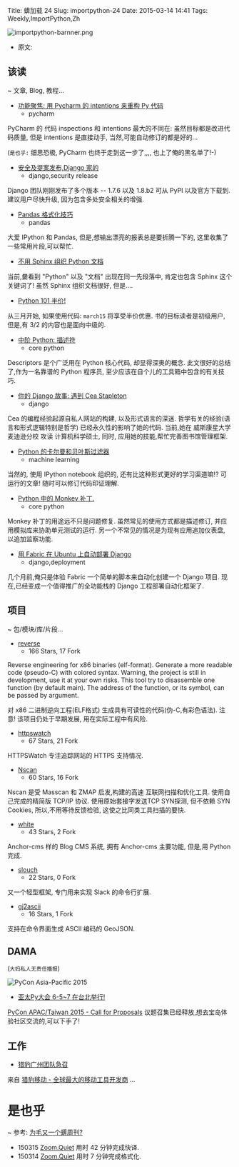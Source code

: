 Title: 蠎加载 24
Slug: importpython-24
Date: 2015-03-14 14:41
Tags: Weekly,ImportPython,Zh 

![importpython-barnner.png](http://zoomq.qiniudn.com/ZQCollection/snap/importpython-barnner.png?imageView2/2/h/210)


- 原文: 

## 该读
~ 文章, Blog, 教程...

- [功能聚焦: 用 Pycharm 的 intentions 来重构 Py 代码](http://feedproxy.google.com/~r/Pycharm/~3/ywC7fki6avU/)
    + pycharm

PyCharm 的 代码 inspections 和 intentions 最大的不同在:
虽然目标都是改进代码质量,
但是 intentions 是直接动手, 
当然,可能自动修订的都是好的...

(`是也乎:`
细思恐极, PyCharm 也终于走到这一步了,,,,
也上了俺的黑名单了!-)

- [安全及提案发布,Django 家的](https://www.djangoproject.com/weblog/2015/mar/09/security-releases/)
    + django,security release

Django 团队刚刚发布了多个版本 
-- 1.7.6 以及 1.8.b2
可从 PyPI 以及官方下载到.
建议用户尽快升级,
因为包含多处安全相关的增强.



- [Pandas 格式化技巧](http://blog.henryhhammond.com/pandas-formatting-snippets/)
    + pandas

大爱 IPython 和 Pandas,
但是,想输出漂亮的报表总是要折腾一下的,
这里收集了一些常用片段,可以帮忙.


- [不用 Sphinx 组织 Python 文档](http://evennia.blogspot.com/2015/03/documenting-python-without-sphinx.html)

当前,嘦看到 "Python" 以及 "文档" 出现在同一先段落中,
肯定也包含 Sphinx 这个关键词了!
虽然 Sphinx 组织文档很好,
但是....

- [Python 101 半价!](http://feedproxy.google.com/~r/TheMouseVsThePython/~3/yU5oyDUsrKs/)

从三月开始,
如果使用代码: `march15` 将享受半价优惠.
书的目标读者是初级用户,
但是,有 3/2 的内容也是面向中级的.

- [中阶 Python: 描述符](http://intermediatepythonista.com/classes-and-objects-ii-descriptors)
    + core python


Descriptors 是个广泛用在 Python 核心代码,
却显得深奥的概念.
此文很好的总结了,作为一名靠谱的 Python 程序员,
至少应该在自个儿的工具箱中包含的有关技巧.

- [你的 Django 故事: 遇到 Cea Stapleton](http://blog.djangogirls.org/post/113170919528/your-django-story-meet-cea-stapleton)
    + django

Cea 的编程经验起源自私人网站的构建,
以及形式语言的深迷.
哲学有关的经验(语言和形式逻辑特别是哲学)
已经永久性的影响了她的代码.
当前,她在 威斯康星大学麦迪逊分校 攻读 计算机科学硕士,
同时, 应用她的技能,帮忙完善图书馆管理框架.



- [Python 的卡尔曼和贝叶斯过滤器](http://nbviewer.ipython.org/github/rlabbe/Kalman-and-Bayesian-Filters-in-Python/blob/master/table_of_contents.ipynb)
    + machine learning

当然的, 使用 IPython notebook 组织的,
还有比这种形式更好的学习渠道嘛!?
可运行的文章!
随时可以修订代码印证理解.

- [Python 中的 Monkey 补丁.](http://blog.dscpl.com.au/2015/03/safely-applying-monkey-patches-in-python.html)
    + core python

Monkey 补丁的用途远不只是问题修复.
虽然常见的使用方式都是描述修订,
并应用模拟库来协助单元测试的运行.
另一个不常见的情况是为现有应用追加仪表盘,
以追加监察功能.

- [用 Fabric 在 Ubuntu 上自动部署 Django](http://ilian.io/automated-deployment-with-ubuntu-fabric-and-django/)
    + django,deployment

几个月前,俺只是体验 Fabric 一个简单的脚本来自动化创建一个 Django 项目.
现在,已经变成一个值得推广的全功能栈的 Django 工程部署自动化框架了.

## 项目
~ 包/模块/库/片段...

- [reverse](https://github.com/joelpx/reverse)
    - 166 Stars, 17 Fork

Reverse engineering for x86 binaries (elf-format). Generate a more readable code (pseudo-C) with colored syntax. Warning, the project is still in development, use it at your own risks. This tool try to disassemble one function (by default main). The address of the function, or its symbol, can be passed by argument.

对 x86 二进制逆向工程(ELF格式)
生成具有可读性的代码(伪-C,有彩色语法).
注意! 该项目仍处于早期发展, 用在实际工程中有风险.

- [httpswatch](https://github.com/gutworth/httpswatch)
    - 67 Stars, 21 Fork

HTTPSWatch 专注追踪网站的 HTTPS 支持情况.

- [Nscan](https://github.com/OffensivePython/Nscan)
    - 60 Stars, 16 Fork

Nscan 是受 Masscan 和 ZMAP 启发,构建的高速 互联网扫描和优化工具.
使用自己完成的精简版 TCP/IP 协议.
使用原始套接字发送TCP SYN探测,
但不依赖 SYN Cookies, 
所以,不用等待反馈检验,
这使之比同类工具扫描的要快.

- [white](https://github.com/thomashuang/white)
    - 43 Stars, 2 Fork

Anchor-cms 样的 Blog CMS 系统,
拥有 Anchor-cms 主要功能,
但是,用 Python 完成.


- [slouch](https://github.com/venmo/slouch)
    - 22 Stars, 0 Fork

又一个轻型框架,
专门用来实现 Slack 的命令行扩展.

- [gj2ascii](https://github.com/geowurster/gj2ascii)
    - 16 Stars, 1 Fork

支持在命令界面生成
ASCII 编码的 GeoJSON.

## DAMA
(`大妈私人无责任播报`)


![PyCon Asia-Pacific 2015](http://zoomq.qiniudn.com/CPyUG/PyCon2015China/pycon-apac2015-logo.png)

- [亚太Py大会 6-5~7 在台北举行!](http://pycontw.blogspot.tw/2015/02/pycon-asia-pacific-2015-in-taiwan-save.html)

[PyCon APAC/Taiwan 2015 - Call for Proposals](https://tw.pycon.org/2015apac/en/call-for-proposals/) 议题召集已经释放,想去宝岛体验社区交流的,可以下手了!


## 工作

- [猎豹广州团队急召](https://github.com/cheetahmobile/CMBM/wiki/BmGzHr)

来自 [猎豹移动 - 全球最大的移动工具开发商](http://www.cmcm.com/zh-cn/cm-backup/) ...



# 是也乎
~ 参考: [为毛又一个蠎周刊?](importpython-why)


- 150315 [Zoom.Quiet](http://zoomquiet.io) 用时 42 分钟完成快译.
- 150314 [Zoom.Quiet](http://zoomquiet.io) 用时 7 分钟完成格式化.
